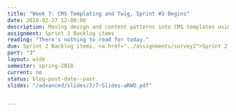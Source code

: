 ```yaml
---
title: "Week 7: CMS Templating and Twig, Sprint #3 Begins"
date: 2018-02-27 12:00:00
description: Moving design and content patterns into CMS templates using the Twig templating language, End Sprint 2, Begin Sprint 3, Atomic Design Patterns Lesson (Lisa on Tuesday) and Content Strategy (Erik on Thursday)
assignment: Sprint 3 Backlog items
reading: "There's nothing to read for today."
due: Sprint 2 Backlog items, <a href="../assignments/survey2">Sprint 2 Retrospective Survey</a>
part: "3"
layout: wide
semester: spring-2018
current: no
status: blog-post-date--past
slides: "/advanced/slides/7/7-Slides-aRWD.pdf"


---
```

